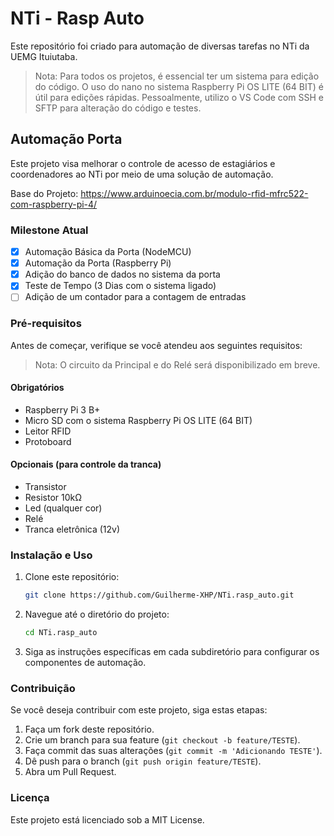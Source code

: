 # NTi - Rasp Auto

Este repositório foi criado para automação de diversas tarefas no NTi da UEMG Ituiutaba.

> Nota: Para todos os projetos, é essencial ter um sistema para edição do código. O uso do nano no sistema Raspberry Pi OS LITE (64 BIT) é útil para edições rápidas. Pessoalmente, utilizo o VS Code com SSH e SFTP para alteração do código e testes.

## Automação Porta

Este projeto visa melhorar o controle de acesso de estagiários e coordenadores ao NTi por meio de uma solução de automação.

Base do Projeto: https://www.arduinoecia.com.br/modulo-rfid-mfrc522-com-raspberry-pi-4/

### Milestone Atual

- [x] Automação Básica da Porta (NodeMCU)
- [x] Automação da Porta (Raspberry Pi)
- [x] Adição do banco de dados no sistema da porta
- [x] Teste de Tempo (3 Dias com o sistema ligado)
- [ ] Adição de um contador para a contagem de entradas

### Pré-requisitos

Antes de começar, verifique se você atendeu aos seguintes requisitos:

> Nota: O circuito da Principal e do Relé será disponibilizado em breve.

#### Obrigatórios
* Raspberry Pi 3 B+
* Micro SD com o sistema Raspberry Pi OS LITE (64 BIT)
* Leitor RFID
* Protoboard 

#### Opcionais (para controle da tranca)
* Transistor
* Resistor 10kΩ
* Led (qualquer cor)
* Relé
* Tranca eletrônica (12v)

### Instalação e Uso

1. Clone este repositório:
    ```bash
    git clone https://github.com/Guilherme-XHP/NTi.rasp_auto.git
    ```
2. Navegue até o diretório do projeto:
    ```bash
    cd NTi.rasp_auto
    ```
3. Siga as instruções específicas em cada subdiretório para configurar os componentes de automação.

### Contribuição

Se você deseja contribuir com este projeto, siga estas etapas:

1. Faça um fork deste repositório.
2. Crie um branch para sua feature (`git checkout -b feature/TESTE`).
3. Faça commit das suas alterações (`git commit -m 'Adicionando TESTE'`).
4. Dê push para o branch (`git push origin feature/TESTE`).
5. Abra um Pull Request.

### Licença

Este projeto está licenciado sob a MIT License.
